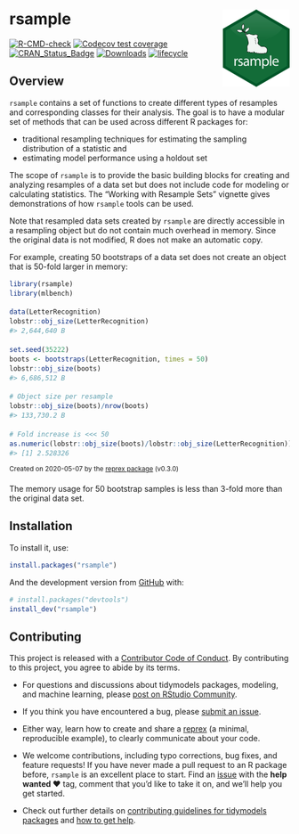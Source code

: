 
# rsample <a href='https://rsample.tidymodels.org/'><img src='man/figures/logo.png' align="right" height="139" /></a>

<!-- badges: start -->

[![R-CMD-check](https://github.com/tidymodels/rsample/workflows/R-CMD-check/badge.svg)](https://github.com/tidymodels/rsample/actions)
[![Codecov test
coverage](https://codecov.io/gh/tidymodels/rsample/branch/main/graph/badge.svg)](https://app.codecov.io/gh/tidymodels/rsample?branch=main)
[![CRAN\_Status\_Badge](https://www.r-pkg.org/badges/version/rsample)](https://cran.r-project.org/package=rsample)
[![Downloads](https://cranlogs.r-pkg.org/badges/rsample)](https://cran.r-project.org/package=rsample)
[![lifecycle](https://img.shields.io/badge/lifecycle-stable-brightgreen.svg)](https://lifecycle.r-lib.org/articles/stages.html)
<!-- badges: end -->

## Overview

`rsample` contains a set of functions to create different types of
resamples and corresponding classes for their analysis. The goal is to
have a modular set of methods that can be used across different R
packages for:

-   traditional resampling techniques for estimating the sampling
    distribution of a statistic and
-   estimating model performance using a holdout set

The scope of `rsample` is to provide the basic building blocks for
creating and analyzing resamples of a data set but does not include code
for modeling or calculating statistics. The “Working with Resample Sets”
vignette gives demonstrations of how `rsample` tools can be used.

Note that resampled data sets created by `rsample` are directly
accessible in a resampling object but do not contain much overhead in
memory. Since the original data is not modified, R does not make an
automatic copy.

For example, creating 50 bootstraps of a data set does not create an
object that is 50-fold larger in memory:

``` r
library(rsample)
library(mlbench)

data(LetterRecognition)
lobstr::obj_size(LetterRecognition)
#> 2,644,640 B

set.seed(35222)
boots <- bootstraps(LetterRecognition, times = 50)
lobstr::obj_size(boots)
#> 6,686,512 B

# Object size per resample
lobstr::obj_size(boots)/nrow(boots)
#> 133,730.2 B

# Fold increase is <<< 50
as.numeric(lobstr::obj_size(boots)/lobstr::obj_size(LetterRecognition))
#> [1] 2.528326
```

<sup>Created on 2020-05-07 by the [reprex
package](https://reprex.tidyverse.org) (v0.3.0)</sup>

The memory usage for 50 bootstrap samples is less than 3-fold more than
the original data set.

## Installation

To install it, use:

``` r
install.packages("rsample")
```

And the development version from [GitHub](https://github.com/) with:

``` r
# install.packages("devtools")
install_dev("rsample")
```

## Contributing

This project is released with a [Contributor Code of
Conduct](https://contributor-covenant.org/version/2/0/CODE_OF_CONDUCT.html).
By contributing to this project, you agree to abide by its terms.

-   For questions and discussions about tidymodels packages, modeling,
    and machine learning, please [post on RStudio
    Community](https://community.rstudio.com/new-topic?category_id=15&tags=tidymodels,question).

-   If you think you have encountered a bug, please [submit an
    issue](https://github.com/tidymodels/rsample/issues).

-   Either way, learn how to create and share a
    [reprex](https://reprex.tidyverse.org/articles/articles/learn-reprex.html)
    (a minimal, reproducible example), to clearly communicate about your
    code.

-   We welcome contributions, including typo corrections, bug fixes, and
    feature requests! If you have never made a pull request to an R
    package before, `rsample` is an excellent place to start. Find an
    [issue](https://github.com/tidymodels/rsample/issues/) with the
    **help wanted ❤️** tag, comment that you’d like to take it on, and
    we’ll help you get started.

-   Check out further details on [contributing guidelines for tidymodels
    packages](https://www.tidymodels.org/contribute/) and [how to get
    help](https://www.tidymodels.org/help/).
